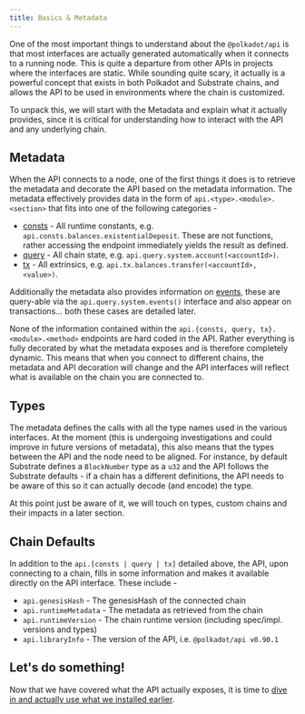```yaml
---
title: Basics & Metadata
---
```


One of the most important things to understand about the `@polkadot/api` is that most interfaces are actually generated automatically when it connects to a running node. This is quite a departure from other APIs in projects where the interfaces are static. While sounding quite scary, it actually is a powerful concept that exists in both Polkadot and Substrate chains, and allows the API to be used in environments where the chain is customized.

To unpack this, we will start with the Metadata and explain what it actually provides, since it is critical for understanding how to interact with the API and any underlying chain.


## Metadata

When the API connects to a node, one of the first things it does is to retrieve the metadata and decorate the API based on the metadata information. The metadata effectively provides data in the form of `api.<type>.<module>.<section>` that fits into one of the following categories -

- [consts](../../substrate/constants.md) - All runtime constants, e.g. `api.consts.balances.existentialDeposit`. These are not functions, rather accessing the endpoint immediately yields the result as defined.
- [query](../../substrate/storage.md) - All chain state, e.g. `api.query.system.account(<accountId>)`.
- [tx](../../substrate/extrinsics.md) - All extrinsics, e.g. `api.tx.balances.transfer(<accountId>, <value>)`.

Additionally the metadata also provides information on [events](../../substrate/events.md), these are query-able via the `api.query.system.events()` interface and also appear on transactions... both these cases are detailed later.

None of the information contained within the `api.{consts, query, tx}.<module>.<method>` endpoints are hard coded in the API. Rather everything is fully decorated by what the metadata exposes and is therefore completely dynamic. This means that when you connect to different chains, the metadata and API decoration will change and the API interfaces will reflect what is available on the chain you are connected to.


## Types

The metadata defines the calls with all the type names used in the various interfaces. At the moment (this is undergoing investigations and could improve in future versions of metadata), this also means that the types between the API and the node need to be aligned. For instance, by default Substrate defines a `BlockNumber` type as a `u32` and the API follows the Substrate defaults - if a chain has a different definitions, the API needs to be aware of this so it can actually decode (and encode) the type.

At this point just be aware of it, we will touch on types, custom chains and their impacts in a later section.


## Chain Defaults

In addition to the `api.[consts | query | tx]` detailed above, the API, upon connecting to a chain, fills in some information and makes it available directly on the API interface. These include -

- `api.genesisHash` - The genesisHash of the connected chain
- `api.runtimeMetadata` - The metadata as retrieved from the chain
- `api.runtimeVersion` - The chain runtime version (including spec/impl. versions and types)
- `api.libraryInfo` - The version of the API, i.e. `@polkadot/api v0.90.1`


## Let's do something!

Now that we have covered what the API actually exposes, it is time to [dive in and actually use what we installed earlier](create.md).
